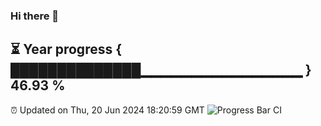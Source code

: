 ### Hi there 👋
⏳ Year progress { ██████████████▁▁▁▁▁▁▁▁▁▁▁▁▁▁▁▁ } 46.93 %
---
⏰ Updated on Thu, 20 Jun 2024 18:20:59 GMT
![Progress Bar CI](https://github.com/liununu/liununu/workflows/Progress%20Bar%20CI/badge.svg)
